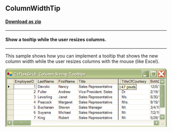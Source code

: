 ## ColumnWidthTip
#### [Download as zip](https://grapecity.github.io/DownGit/#/home?url=https://github.com/GrapeCity/ComponentOne-WinForms-Samples/tree/master/NetFramework\FlexGrid\CS\ColumnWidthTip)
____
#### Show a tooltip while the user resizes columns.
____
This sample shows how you can implement a tooltip that shows the new column width while the user resizes columns with the mouse (like Excel).

![screenshot](screenshot.PNG)
